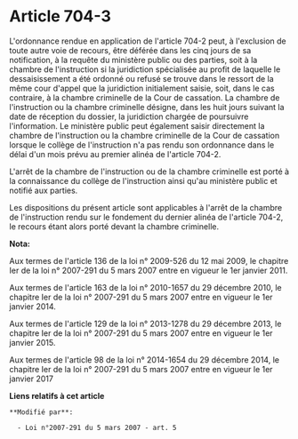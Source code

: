 # Article 704-3

L'ordonnance rendue en application de l'article 704-2 peut, à  l'exclusion de toute autre voie de recours, être déférée dans
les cinq  jours de sa notification, à la requête du ministère public ou des  parties, soit à la chambre de l'instruction si
la juridiction  spécialisée au profit de laquelle le dessaisissement a été ordonné ou  refusé se trouve dans le ressort de la
même cour d'appel que la  juridiction initialement saisie, soit, dans le cas contraire, à la  chambre criminelle de la Cour
de cassation. La chambre de l'instruction  ou la chambre criminelle désigne, dans les huit jours suivant la date de
réception du dossier, la juridiction chargée de poursuivre  l'information. Le ministère public peut également saisir
directement la  chambre de l'instruction ou la chambre criminelle de la Cour de  cassation lorsque le collège de
l'instruction n'a pas rendu son  ordonnance dans le délai d'un mois prévu au premier alinéa de l'article  704-2.

L'arrêt de la chambre de l'instruction ou de la chambre  criminelle est porté à la connaissance du collège de l'instruction
ainsi  qu'au ministère public et notifié aux parties.

Les dispositions du présent article sont applicables à l'arrêt  de la chambre de l'instruction rendu sur le fondement du
dernier alinéa  de l'article 704-2, le recours étant alors porté devant la chambre  criminelle.

**Nota:**

Aux termes de l'article 136 de la loi n° 2009-526 du 12 mai 2009, le chapitre Ier de la loi n° 2007-291 du 5 mars 2007 entre
en vigueur le 1er janvier 2011.

Aux termes de l'article 163 de la loi n° 2010-1657 du 29 décembre 2010, le chapitre Ier de la loi n° 2007-291 du 5 mars 2007
entre en vigueur le 1er janvier 2014.

Aux termes de l'article 129 de la loi n° 2013-1278 du 29 décembre 2013, le chapitre Ier de la loi n° 2007-291 du 5 mars 2007
entre en vigueur le 1er janvier 2015.

Aux termes de l'article 98 de la loi n° 2014-1654 du 29 décembre 2014, le chapitre Ier de la loi n° 2007-291 du 5 mars 2007
entre en vigueur le 1er janvier 2017

**Liens relatifs à cet article**

	**Modifié par**:

	  - Loi n°2007-291 du 5 mars 2007 - art. 5
